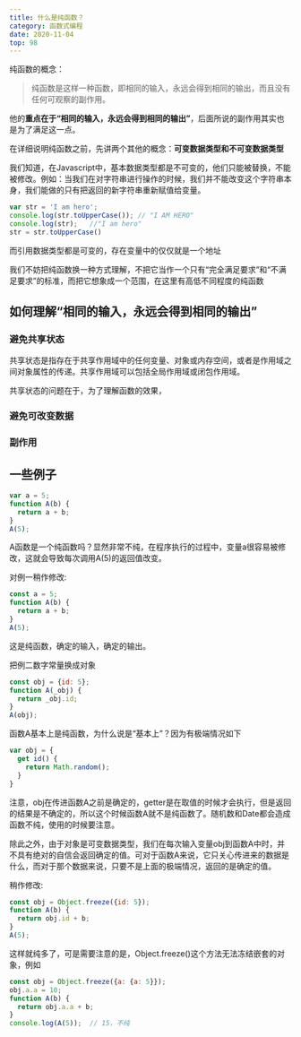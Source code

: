```yaml
---
title: 什么是纯函数？
category: 函数式编程
date: 2020-11-04
top: 98
---
```


纯函数的概念：

> 纯函数是这样一种函数，即相同的输入，永远会得到相同的输出，而且没有任何可观察的副作用。


他的**重点在于“相同的输入，永远会得到相同的输出”**，后面所说的副作用其实也是为了满足这一点。

在详细说明纯函数之前，先讲两个其他的概念：**可变数据类型和不可变数据类型**

我们知道，在Javascript中，基本数据类型都是不可变的，他们只能被替换，不能被修改。例如：当我们在对字符串进行操作的时候，我们并不能改变这个字符串本身，我们能做的只有把返回的新字符串重新赋值给变量。

```js
var str = 'I am hero';
console.log(str.toUpperCase());	// "I AM HERO"
console.log(str);	//"I am hero"
str = str.toUpperCase()
```

而引用数据类型都是可变的，存在变量中的仅仅就是一个地址

我们不妨把纯函数换一种方式理解，不把它当作一个只有“完全满足要求”和“不满足要求”的标准，而把它想象成一个范围，在这里有高低不同程度的纯函数

## 如何理解“相同的输入，永远会得到相同的输出”

### 避免共享状态
共享状态是指存在于共享作用域中的任何变量、对象或内存空间，或者是作用域之间对象属性的传递。共享作用域可以包括全局作用域或闭包作用域。

共享状态的问题在于，为了理解函数的效果，

### 避免可改变数据


### 副作用




## 一些例子

```js
var a = 5;
function A(b) {
  return a + b;
}
A(5);
```
A函数是一个纯函数吗？显然非常不纯，在程序执行的过程中，变量a很容易被修改，这就会导致每次调用A(5)的返回值改变。

对例一稍作修改:
```js
const a = 5;
function A(b) {
  return a + b;
}
A(5);
```
这是纯函数，确定的输入，确定的输出。

把例二数字常量换成对象
```js
const obj = {id: 5};
function A(_obj) {
  return _obj.id;
}
A(obj);
```
函数A基本上是纯函数，为什么说是“基本上”？因为有极端情况如下
```js
var obj = {
  get id() {
    return Math.random();
  }
}
```
注意，obj在传进函数A之前是确定的，getter是在取值的时候才会执行，但是返回的结果是不确定的，所以这个时候函数A就不是纯函数了。随机数和Date都会造成函数不纯，使用的时候要注意。

除此之外，由于对象是可变数据类型，我们在每次输入变量obj到函数A中时，并不具有绝对的自信会返回确定的值。可对于函数A来说，它只关心传进来的数据是什么，而对于那个数据来说，只要不是上面的极端情况，返回的是确定的值。

稍作修改:
```js
const obj = Object.freeze({id: 5});
function A(b) {
  return obj.id + b;
}
A(5);
```

这样就纯多了，可是需要注意的是，Object.freeze()这个方法无法冻结嵌套的对象，例如
```js
const obj = Object.freeze({a: {a: 5}});
obj.a.a = 10;
function A(b) {
  return obj.a.a + b;
}
console.log(A(5));	// 15，不纯
```



